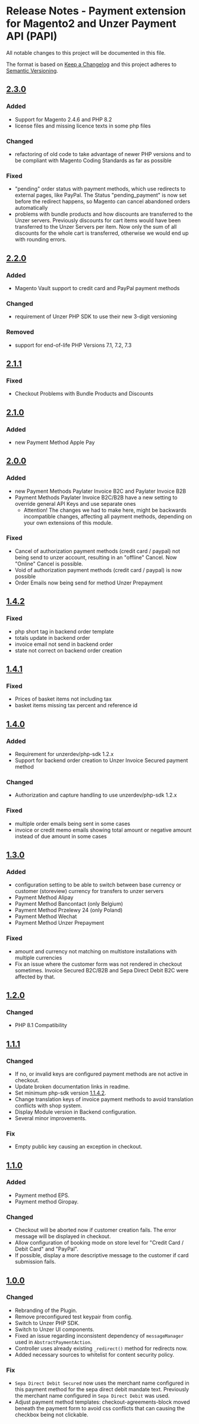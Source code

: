 # Release Notes - Payment extension for Magento2 and Unzer Payment API (PAPI)
All notable changes to this project will be documented in this file.

The format is based on [Keep a Changelog](http://keepachangelog.com/en/1.0.0/) and this project adheres to [Semantic Versioning](http://semver.org/spec/v2.0.0.html).

## [2.3.0](https://github.com/unzerdev/magento2/compare/2.2.0..2.3.0)

### Added
* Support for Magento 2.4.6 and PHP 8.2
* license files and missing licence texts in some php files

### Changed
* refactoring of old code to take advantage of newer PHP versions and to be compliant with Magento Coding Standards as far as possible

### Fixed
* "pending" order status with payment methods, which use redirects to external pages, like PayPal. The Status "pending_payment" is now set before the redirect happens, so Magento can cancel abandoned orders automatically
* problems with bundle products and how discounts are transferred to the Unzer servers. Previously discounts for cart items would have been transferred to the Unzer Servers per item. Now only the sum of all discounts for the whole cart is transferred, otherwise we would end up with rounding errors.

## [2.2.0](https://github.com/unzerdev/magento2/compare/2.1.1..2.2.0)

### Added
* Magento Vault support to credit card and PayPal payment methods
### Changed
* requirement of Unzer PHP SDK to use their new 3-digit versioning
### Removed
* support for end-of-life PHP Versions 7.1, 7.2, 7.3

## [2.1.1](https://github.com/unzerdev/magento2/compare/2.1.0..2.1.1)

### Fixed
* Checkout Problems with Bundle Products and Discounts

## [2.1.0](https://github.com/unzerdev/magento2/compare/2.0.0..2.1.0)

### Added
* new Payment Method Apple Pay

## [2.0.0](https://github.com/unzerdev/magento2/compare/1.4.2..2.0.0)

### Added
* new Payment Methods Paylater Invoice B2C and Paylater Invoice B2B
* Payment Methods Paylater Invoice B2C/B2B have a new setting to override general API Keys and use separate ones
  * Attention! The changes we had to make here, might be backwards incompatible changes, affecting all payment methods, depending on your own extensions of this module.

### Fixed
* Cancel of authorization payment methods (credit card / paypal) not being send to unzer account, resulting in an "offline" Cancel. Now "Online" Cancel is possible.
* Void of authorization payment methods (credit card / paypal) is now possible
* Order Emails now being send for method Unzer Prepayment

## [1.4.2](https://github.com/unzerdev/magento2/compare/1.4.1..1.4.2)
### Fixed
* php short tag in backend order template
* totals update in backend order
* invoice email not send in backend order
* state not correct on backend order creation

## [1.4.1](https://github.com/unzerdev/magento2/compare/1.4.0..1.4.1)
### Fixed
* Prices of basket items not including tax  
* basket items missing tax percent and reference id

## [1.4.0](https://github.com/unzerdev/magento2/compare/1.3.0..1.4.0)
### Added
* Requirement for unzerdev/php-sdk 1.2.x
* Support for backend order creation to Unzer Invoice Secured payment method

### Changed
* Authorization and capture handling to use unzerdev/php-sdk 1.2.x

### Fixed
* multiple order emails being sent in some cases
* invoice or credit memo emails showing total amount or negative amount instead of due amount in some cases

## [1.3.0](https://github.com/unzerdev/magento2/compare/1.2.0..1.3.0)
### Added
* configuration setting to be able to switch between base currency or customer (storeview) currency for transfers to unzer servers
* Payment Method Alipay
* Payment Method Bancontact (only Belgium)
* Payment Method Przelewy 24 (only Poland)
* Payment Method Wechat
* Payment Method Unzer Prepayment

### Fixed 
* amount and currency not matching on multistore installations with multiple currencies
* Fix an issue where the customer form was not rendered in checkout sometimes. Invoice Secured B2C/B2B and Sepa Direct Debit B2C were affected by that.

## [1.2.0](https://github.com/unzerdev/magento2/compare/1.1.1..1.2.0)
### Changed
* PHP 8.1 Compatibility
 
## [1.1.1](https://github.com/unzerdev/magento2/compare/1.1.0..1.1.1)

### Changed
* If no, or invalid keys are configured payment methods are not active in checkout.
* Update broken documentation links in readme.
* Set minimum php-sdk version [1.1.4.2](https://github.com/unzerdev/php-sdk/releases/tag/1.1.4.2).
* Change translation keys of invoice payment methods to avoid translation conflicts with shop system.
* Display Module version in Backend configuration.
* Several minor improvements.

### Fix
* Empty public key causing an exception in checkout.

## [1.1.0](https://github.com/unzerdev/magento2/compare/1.0.0..1.1.0)
### Added
*   Payment method EPS.
*   Payment method Giropay.

### Changed
* Checkout will be aborted now if customer creation fails. The error message will be displayed in checkout.
* Allow configuration of booking mode on store level for "Credit Card / Debit Card" and "PayPal".
* If possible, display a more descriptive message to the customer if card submission fails.

## [1.0.0](https://github.com/unzerdev/magento2/compare/06675c1be6009ce9f4e4cc78f8eecfc8447b2f5d..1.0.0)
### Changed
* Rebranding of the Plugin.
* Remove preconfigured test keypair from config.
* Switch to Unzer PHP SDK.
* Switch to Unzer UI components.
* Fixed an issue regarding inconsistent dependency of `messageManager` used in `AbstractPaymentAction`.
* Controller uses already existing `_redirect()` method for redirects now.
* Added necessary sources to whitelist for content security policy.

### Fix
* `Sepa Direct Debit Secured` now uses the merchant name configured in this payment method for the sepa direct debit mandate text. Previously the merchant name configured in `Sepa Direct Debit` was used.
* Adjust payment method templates: checkout-agreements-block moved beneath the payment form to avoid css conflicts that can causing the checkbox being not clickable.

[1.0.0]: https://github.com/unzerdev/magento2/compare/06675c1be6009ce9f4e4cc78f8eecfc8447b2f5d..1.0.0
